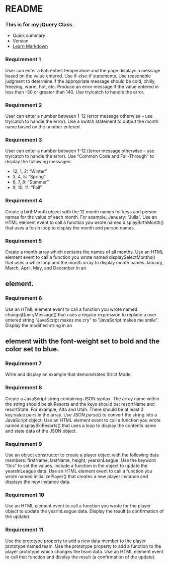 # README #



### This is for my jQuery Class. ###

* Quick summary
* Version
* [Learn Markdown](https://bitbucket.org/tutorials/markdowndemo)

### Requirement 1 ###

User can enter a Fahrenheit temperature and the page displays a message
based on the value entered. Use if-else-if statements. Use reasonable
judgment to determine if the appropriate message should be cold, chilly,
freezing, warm, hot, etc. Produce an error message if the value entered in
less than -50 or greater than 140. Use try/catch to handle the error.

### Requirement 2 ###

User can enter a number between 1-12 (error message otherwise – use
try/catch to handle the error). Use a switch statement to output the month
name based on the number entered.

### Requirement 3 ###

User can enter a number between 1-12 ((error message otherwise – use
try/catch to handle the error). Use “Common Code and Fall-Through” to
display the following messages:

* 12, 1, 2: “Winter”
* 3, 4, 5: “Spring”
* 6, 7, 8: “Summer”
* 9, 10, 11: “Fall”

### Requirement 4 ###

Create a birthMonth object with the 12 month names for keys and person
names for the value of each month. For example, January: “Julia”. Use an
HTML element event to call a function you wrote named
displayBirthMonth() that uses a for/in loop to display the month and
person names.

### Requirement 5 ###

Create a month array which contains the names of all months. Use an HTML
element event to call a function you wrote named displaySelectMonths()
that uses a while loop and the month array to display month names
January, March, April, May, and December in an <h2> element.

### Requirement 6 ###

Use an HTML element event to call a function you wrote named changejQueryMessage() that uses a regular expression to replace a user entered string "JavaScript makes me cry" to "JavaScript makes me smile".  Display the modified string in an <h2> element with the font-weight set to bold and the color set to blue.

### Requirement 7 ###

Write and display an example that demonstrates Strict Mode.

### Requirement 8 ###

Create a JavaScript string containing JSON syntax. The array name within the string should be skiResorts and the keys should be: resortName and resortState. For example, Alta and Utah. There should be at least 3 key:value pairs in the array. Use JSON.parse() to convert the string into a JavaScript object. Use an HTML element event to call a function you wrote named displaySkiResorts() that uses a loop to display the contents name and state data of the JSON object.

### Requirement 9 ###

Use an object constructor to create a player object with the following data members: firstName, lastName, height, yearsInLeague. Use the keyword “this” to set the values. Include a function in the object to update the yearsInLeague data. Use an HTML element event to call a function you wrote named initializePlayer() that creates a new player instance and displays the new instance data.

### Requirement 10 ###

Use an HTML element event to call a function you wrote for the player object to update the yearInLeague data. Display the result (a confirmation of the update).

### Requirement 11 ###

Use the prototype property to add a new data member to the player prototype named team. Use the prototype property to add a function to the player prototype which changes the team data. Use an HTML element event to call that function and display the result (a confirmation of the update).